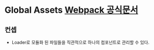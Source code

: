# Global Assets [Webpack 공식문서](https://webpack.js.org/guides/asset-management/#global-assets)

## 컨셉

- Loader로 모듈화 된 파일들을 직관적으로 하나의 컴포넌트로 관리할 수 있다.
